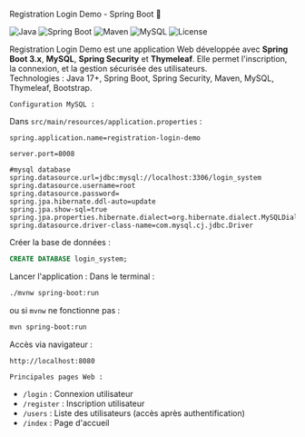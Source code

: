 Registration Login Demo - Spring Boot 🚀

![Java](https://img.shields.io/badge/Java-17+-blue.svg) ![Spring Boot](https://img.shields.io/badge/Spring%20Boot-3.x-brightgreen.svg) ![Maven](https://img.shields.io/badge/Maven-Build%20Tool-orange.svg) ![MySQL](https://img.shields.io/badge/Database-MySQL-blue.svg) ![License](https://img.shields.io/badge/License-MIT-yellow.svg)

Registration Login Demo est une application Web développée avec **Spring Boot 3.x**, **MySQL**, **Spring Security** et **Thymeleaf**. Elle permet l'inscription, la connexion, et la gestion sécurisée des utilisateurs.  
Technologies : Java 17+, Spring Boot, Spring Security, Maven, MySQL, Thymeleaf, Bootstrap.



    Configuration MySQL :
Dans `src/main/resources/application.properties` :
```properties
spring.application.name=registration-login-demo

server.port=8008

#mysql database
spring.datasource.url=jdbc:mysql://localhost:3306/login_system  
spring.datasource.username=root
spring.datasource.password=
spring.jpa.hibernate.ddl-auto=update
spring.jpa.show-sql=true
spring.jpa.properties.hibernate.dialect=org.hibernate.dialect.MySQLDialect
spring.datasource.driver-class-name=com.mysql.cj.jdbc.Driver

```
Créer la base de données :
```sql
CREATE DATABASE login_system;
```

Lancer l'application :
Dans le terminal :
```bash
./mvnw spring-boot:run
```
ou si `mvnw` ne fonctionne pas :
```bash
mvn spring-boot:run
```
Accès via navigateur :
```
http://localhost:8080
```

    Principales pages Web :
- `/login` : Connexion utilisateur
- `/register` : Inscription utilisateur
- `/users` : Liste des utilisateurs (accès après authentification)
- `/index` : Page d'accueil

